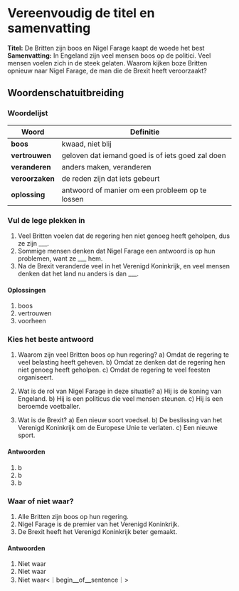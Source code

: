 # Vereenvoudig de titel en samenvatting

**Titel:** De Britten zijn boos en Nigel Farage kaapt de woede het best  
**Samenvatting:** In Engeland zijn veel mensen boos op de politici. Veel mensen voelen zich in de steek gelaten. Waarom kijken boze Britten opnieuw naar Nigel Farage, de man die de Brexit heeft veroorzaakt?  

## Woordenschatuitbreiding

### Woordelijst

| Woord | Definitie |
|-------|-----------|
| **boos** | kwaad, niet blij |
| **vertrouwen** | geloven dat iemand goed is of iets goed zal doen |
| **veranderen** | anders maken, veranderen |
| **veroorzaken** | de reden zijn dat iets gebeurt |
| **oplossing** | antwoord of manier om een probleem op te lossen |

### Vul de lege plekken in

1. Veel Britten voelen dat de regering hen niet genoeg heeft geholpen, dus ze zijn ___.
2. Sommige mensen denken dat Nigel Farage een antwoord is op hun problemen, want ze ___ hem.
3. Na de Brexit veranderde veel in het Verenigd Koninkrijk, en veel mensen denken dat het land nu anders is dan ___.

#### Oplossingen
1. boos
2. vertrouwen
3. voorheen

### Kies het beste antwoord

1. Waarom zijn veel Britten boos op hun regering?
a) Omdat de regering te veel belasting heeft geheven.
b) Omdat ze denken dat de regering hen niet genoeg heeft geholpen.
c) Omdat de regering te veel feesten organiseert.

2. Wat is de rol van Nigel Farage in deze situatie?
a) Hij is de koning van Engeland.
b) Hij is een politicus die veel mensen steunen.
c) Hij is een beroemde voetballer.

3. Wat is de Brexit?
a) Een nieuw soort voedsel.
b) De beslissing van het Verenigd Koninkrijk om de Europese Unie te verlaten.
c) Een nieuwe sport.

#### Antwoorden
1. b
2. b
3. b

### Waar of niet waar?

1. Alle Britten zijn boos op hun regering.
2. Nigel Farage is de premier van het Verenigd Koninkrijk.
3. De Brexit heeft het Verenigd Koninkrijk beter gemaakt.

#### Antwoorden
1. Niet waar
2. Niet waar
3. Niet waar<｜begin▁of▁sentence｜>